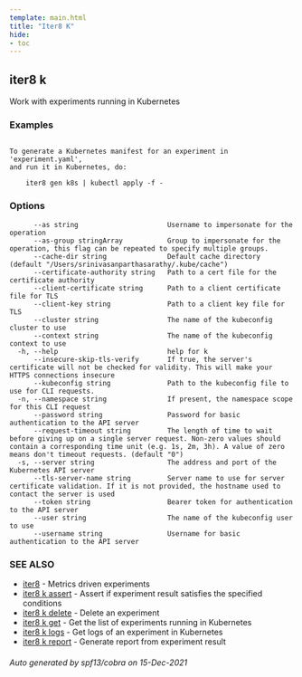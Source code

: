 ```yaml
---
template: main.html
title: "Iter8 K"
hide:
- toc
---
```


## iter8 k

Work with experiments running in Kubernetes

### Examples

```

To generate a Kubernetes manifest for an experiment in 'experiment.yaml',
and run it in Kubernetes, do:

	iter8 gen k8s | kubectl apply -f -

```

### Options

```
      --as string                      Username to impersonate for the operation
      --as-group stringArray           Group to impersonate for the operation, this flag can be repeated to specify multiple groups.
      --cache-dir string               Default cache directory (default "/Users/srinivasanparthasarathy/.kube/cache")
      --certificate-authority string   Path to a cert file for the certificate authority
      --client-certificate string      Path to a client certificate file for TLS
      --client-key string              Path to a client key file for TLS
      --cluster string                 The name of the kubeconfig cluster to use
      --context string                 The name of the kubeconfig context to use
  -h, --help                           help for k
      --insecure-skip-tls-verify       If true, the server's certificate will not be checked for validity. This will make your HTTPS connections insecure
      --kubeconfig string              Path to the kubeconfig file to use for CLI requests.
  -n, --namespace string               If present, the namespace scope for this CLI request
      --password string                Password for basic authentication to the API server
      --request-timeout string         The length of time to wait before giving up on a single server request. Non-zero values should contain a corresponding time unit (e.g. 1s, 2m, 3h). A value of zero means don't timeout requests. (default "0")
  -s, --server string                  The address and port of the Kubernetes API server
      --tls-server-name string         Server name to use for server certificate validation. If it is not provided, the hostname used to contact the server is used
      --token string                   Bearer token for authentication to the API server
      --user string                    The name of the kubeconfig user to use
      --username string                Username for basic authentication to the API server
```

### SEE ALSO

* [iter8](iter8.md)	 - Metrics driven experiments
* [iter8 k assert](iter8_k_assert.md)	 - Assert if experiment result satisfies the specified conditions
* [iter8 k delete](iter8_k_delete.md)	 - Delete an experiment
* [iter8 k get](iter8_k_get.md)	 - Get the list of experiments running in Kubernetes
* [iter8 k logs](iter8_k_logs.md)	 - Get logs of an experiment in Kubernetes
* [iter8 k report](iter8_k_report.md)	 - Generate report from experiment result

###### Auto generated by spf13/cobra on 15-Dec-2021
